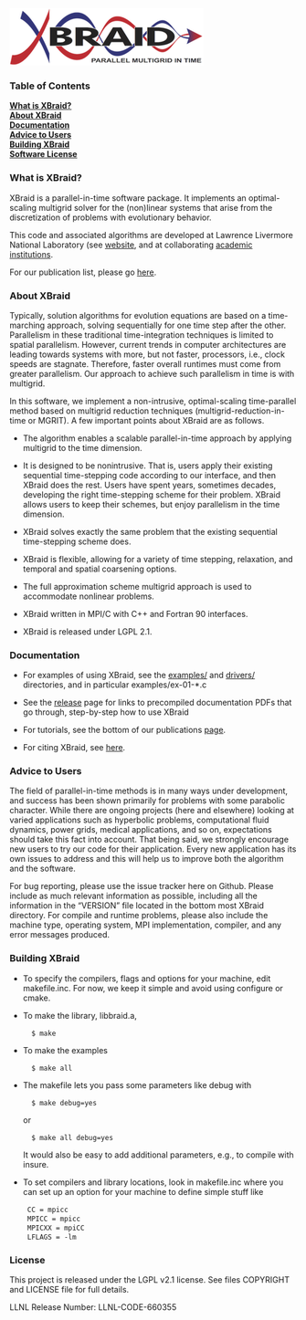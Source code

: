 <!--
  - Copyright (c) 2013, Lawrence Livermore National Security, LLC. 
  - Produced at the Lawrence Livermore National Laboratory. Written by 
  - Jacob Schroder, Rob Falgout, Tzanio Kolev, Ulrike Yang, Veselin 
  - Dobrev, et al. LLNL-CODE-660355. All rights reserved.
  - 
  - This file is part of XBraid. For support, post issues to the XBraid Github page.
  - 
  - This program is free software; you can redistribute it and/or modify it under
  - the terms of the GNU General Public License (as published by the Free Software
  - Foundation) version 2.1 dated February 1999.
  - 
  - This program is distributed in the hope that it will be useful, but WITHOUT ANY
  - WARRANTY; without even the IMPLIED WARRANTY OF MERCHANTABILITY or FITNESS FOR A
  - PARTICULAR PURPOSE. See the terms and conditions of the GNU General Public
  - License for more details.
  - 
  - You should have received a copy of the GNU Lesser General Public License along
  - with this program; if not, write to the Free Software Foundation, Inc., 59
  - Temple Place, Suite 330, Boston, MA 02111-1307 USA
 -->

![](docs/img/logo_with_subtext_2_inch.png)

### Table of Contents
**<a href="#WhatIsBraid">What is XBraid?</a>**  
**<a href="#AboutXBraid">About XBraid</a>**  
**<a href="#Docs">Documentation</a>**  
**<a href="#UserAdvice">Advice to Users</a>**  
**<a href="#BuildingXBraid">Building XBraid</a>**  
**<a href="#License">Software License</a>**  


<a name="WhatIsBraid"></a> 
### What is XBraid?

XBraid is a parallel-in-time software package.  It implements an
optimal-scaling multigrid solver for the (non)linear systems that arise from
the discretization of problems with evolutionary behavior. 

This code and associated algorithms are developed at Lawrence Livermore
National Laboratory 
(see [website](https://computation.llnl.gov/projects/parallel-time-integration-multigrid/),
and at collaborating [academic institutions](https://github.com/XBraid/xbraid/wiki/Team). 

For our publication list, please go [here](https://github.com/XBraid/xbraid/wiki/Project-Publications).


<a name="AboutXBraid"></a> 
### About XBraid

Typically, solution algorithms for evolution equations are based on a
time-marching approach, solving sequentially for one time step after the other.
Parallelism in these traditional time-integration techniques is limited to
spatial parallelism.  However, current trends in computer architectures are
leading towards systems with more, but not faster, processors, i.e., clock
speeds are stagnate.  Therefore, faster overall runtimes must come from greater
parallelism. Our approach to achieve such parallelism in time is with multigrid.

In this software, we implement a non-intrusive, optimal-scaling time-parallel
method based on multigrid reduction techniques (multigrid-reduction-in-time or
MGRIT).  A few important points about XBraid are as follows.

- The algorithm enables a scalable parallel-in-time approach by applying multigrid to the time dimension.

- It is designed to be nonintrusive. That is, users apply their existing
  sequential time-stepping code according to our interface, and then XBraid
  does the rest. Users have spent years, sometimes decades, developing the
  right time-stepping scheme for their problem. XBraid allows users to keep
  their schemes, but enjoy parallelism in the time dimension.

- XBraid solves exactly the same problem that the existing sequential
  time-stepping scheme does.

- XBraid is flexible, allowing for a variety of time stepping, relaxation, and
  temporal and spatial coarsening options.

- The full approximation scheme multigrid approach is used to accommodate
  nonlinear problems.

- XBraid written in MPI/C with C++ and Fortran 90 interfaces.

- XBraid is released under LGPL 2.1.


<a name="Docs"></a> 
### Documentation

- For examples of using XBraid, see the
  [examples/](https://github.com/XBraid/xbraid/tree/master/examples) and
  [drivers/](https://github.com/XBraid/xbraid/tree/master/drivers) directories,
  and in particular examples/ex-01-*.c

- See the [release](https://github.com/XBraid/xbraid/releases) page for links
  to precompiled documentation PDFs that go through, step-by-step how to use
  XBraid 

- For tutorials, see the bottom of our publications 
[page](https://github.com/XBraid/xbraid/wiki/Project-Publications).

- For citing XBraid, see [here](https://github.com/XBraid/xbraid/wiki/Citing-XBraid).


<a name="UserAdvice"></a> 
### Advice to Users

The field of parallel-in-time methods is in many ways under development, and
success has been shown primarily for problems with some parabolic character.
While there are ongoing projects (here and elsewhere) looking at varied
applications such as hyperbolic problems, computational fluid dynamics, power
grids, medical applications, and so on, expectations should take this fact into
account.  That being said, we strongly encourage new users to try our code for
their application.  Every new application has its own issues to address and
this will help us to improve both the algorithm and the software.

For bug reporting, please use the issue tracker here on Github. Please include
as much relevant information as possible, including all the information in the
“VERSION” file located in the bottom most XBraid directory.  For compile and
runtime problems, please also include the machine type, operating system, MPI
implementation, compiler, and any error messages produced. 


<a name="BuildingXBraid"></a> 
### Building XBraid

-  To specify the compilers, flags and options for your machine, edit
   makefile.inc.  For now, we keep it simple and avoid using configure or
   cmake.

-  To make the library, libbraid.a,
   
         $ make

-  To make the examples
   
         $ make all

-  The makefile lets you pass some parameters like debug with 
   
         $ make debug=yes
   
   or
   
         $ make all debug=yes
   
   It would also be easy to add additional parameters, e.g., to compile with
   insure.  


- To set compilers and library locations, look in makefile.inc
  where you can set up an option for your machine to define simple
  stuff like

       CC = mpicc
       MPICC = mpicc
       MPICXX = mpiCC
       LFLAGS = -lm


<a name="License"></a> 
### License

This project is released under the LGPL v2.1 license. See files COPYRIGHT and
LICENSE file for full details.

LLNL Release Number: LLNL-CODE-660355

